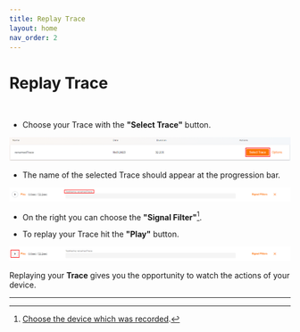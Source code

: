 ```yaml
---
title: Replay Trace
layout: home
nav_order: 2
---
```


# Replay Trace

<br>

* Choose your Trace with the **"Select Trace"** button.

![selectionBar.png](assets/helpImages/ReplayTrace/selectionBar.png)

* The name of the selected Trace should appear at the progression bar.

![selectionBarName.png](assets/helpImages/ReplayTrace/selectionBarName.png)

* On the right you can choose the **"Signal Filter"**[^1].

* To replay your Trace hit the **"Play"** button.

![replayBarButton.png](assets/helpImages/ReplayTrace/replayBarButton.png)

Replaying your **Trace** gives you the opportunity to watch the actions of your device.

----

[^1]: [Choose the device which was recorded]().
